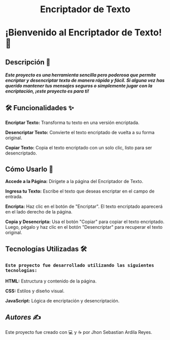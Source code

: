 <h1 align="center">Encriptador de Texto </h1> 
 
# ¡Bienvenido al Encriptador de Texto! 🎉

## Descripción 📜
<h4><em>Este proyecto es una herramienta sencilla pero poderosa que permite encriptar y desencriptar texto de manera rápida y fácil.
Si alguna vez has querido mantener tus mensajes seguros o simplemente jugar con la encriptación, ¡este proyecto es para ti!</em></h4>

##  🛠️ Funcionalidades ✨
**Encriptar Texto:** Transforma tu texto en una versión encriptada.

**Desencriptar Texto:** Convierte el texto encriptado de vuelta a su forma original.

**Copiar Texto:** Copia el texto encriptado con un solo clic, listo para ser desencriptado.

## Cómo Usarlo 🚀
**Accede a la Página:** Dirígete a la página del Encriptador de Texto.

**Ingresa tu Texto:** Escribe el texto que deseas encriptar en el campo de entrada.

**Encripta:** Haz clic en el botón de "Encriptar". El texto encriptado aparecerá en el lado derecho de la página.

**Copia y Desencripta:** Usa el botón "Copiar" para copiar el texto encriptado. Luego, pégalo y haz clic en el botón "Desencriptar" para recuperar el texto original.

## Tecnologías Utilizadas 🛠️
### `Este proyecto fue desarrollado utilizando las siguientes tecnologías:`

**HTML:** Estructura y contenido de la página.

**CSS:** Estilos y diseño visual.

**JavaScript:** Lógica de encriptación y desencriptación.

## ***Autores*** ✍️
Este proyecto fue creado con 💻 y ☕ por Jhon Sebastian Ardila Reyes.

